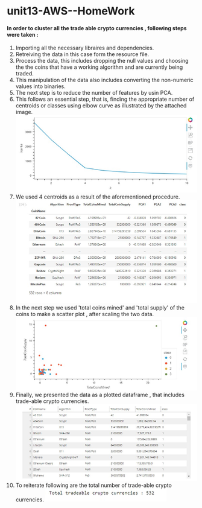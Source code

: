 # unit13-AWS--HomeWork
#### In order to cluster all the trade able crypto currencies , following steps were taken :
1. Importing all the necessary libraires and dependencies.
2. Retreiving the data in this case form the resource file.
3. Process the data, this includes dropping the null values and choosing the the coins that have a working algorithm and are currently being traded.
4. This manipulation of the data also includes converting the non-numeric values into binaries.
5. The next step is to reduce the number of features by usin PCA.
6. This follows an essential step, that is, finding the appropriate number of centroids or classes using elbow curve as illustrated by the attached image.
![alt text](elbow_curve.jpg)
7. We used 4 centroids as a result of the aforementioned procedure.
![alt text](data_frame.jpg)
8. In the next step we used 'total coins mined' and 'total supply' of the coins to make a scatter plot , after scaling the two data.\
![alt text](scatter_plot.jpg)
9. Finally, we presented the data as a plotted dataframe , that includes trade-able crypto currencies.
![alt text](tradeable_crytpo.jpg)
10. To reiterate following are the total number of trade-able crypto currencies.
![alt text](total_number.jpg)
